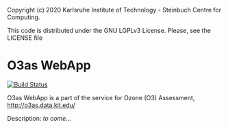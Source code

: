 Copyright (c) 2020 Karlsruhe Institute of Technology - Steinbuch Centre for Computing.

This code is distributed under the GNU LGPLv3 License. Please, see the LICENSE file

# O3as WebApp
[![Build Status](https://jenkins.eosc-synergy.eu/buildStatus/icon?job=eosc-synergy-org%2Fo3webapp%2Fmaster)](https://jenkins.eosc-synergy.eu/job/eosc-synergy-org/job/o3webapp/job/master/)

O3as WebApp is a part of the service for Ozone (O3) Assessment, http://o3as.data.kit.edu/

Description: *to come...*
